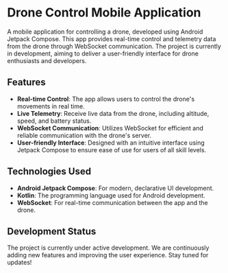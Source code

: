 # Drone Control Mobile Application

A mobile application for controlling a drone, developed using Android Jetpack Compose. This app provides real-time control and telemetry data from the drone through WebSocket communication. The project is currently in development, aiming to deliver a user-friendly interface for drone enthusiasts and developers.

## Features
- **Real-time Control**: The app allows users to control the drone's movements in real time.
- **Live Telemetry**: Receive live data from the drone, including altitude, speed, and battery status.
- **WebSocket Communication**: Utilizes WebSocket for efficient and reliable communication with the drone's server.
- **User-friendly Interface**: Designed with an intuitive interface using Jetpack Compose to ensure ease of use for users of all skill levels.

## Technologies Used
- **Android Jetpack Compose**: For modern, declarative UI development.
- **Kotlin**: The programming language used for Android development.
- **WebSocket**: For real-time communication between the app and the drone.

## Development Status
The project is currently under active development. We are continuously adding new features and improving the user experience. Stay tuned for updates!
